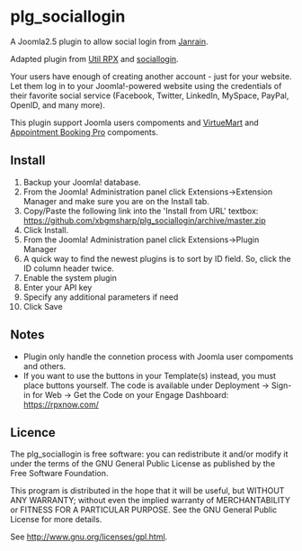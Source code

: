 plg_sociallogin
==============

A Joomla2.5 plugin to allow social login from [Janrain](http://janrain.com/).

Adapted plugin from [Util RPX](http://extensions.joomla.org/extensions/access-a-security/site-access/authentication-cloud-based/9038) and [sociallogin](http://sourceforge.net/projects/sociallogin/).

Your users have enough of creating another account - just for your website. Let them log in to your Joomla!-powered website using the credentials of their favorite social service (Facebook, Twitter, LinkedIn, MySpace, PayPal, OpenID, and many more).

This plugin support Joomla users compoments and [VirtueMart](http://virtuemart.net/) and [Appointment Booking Pro](http://www.appointmentbookingpro.com/) compoments.

Install
-------
1. Backup your Joomla! database.
2. From the Joomla! Administration panel click Extensions->Extension Manager and make sure you are on the Install tab.
3. Copy/Paste the following link into the 'Install from URL' textbox: https://github.com/xbgmsharp/plg_sociallogin/archive/master.zip
4. Click Install.
5. From the Joomla! Administration panel click Extensions->Plugin Manager
6. A quick way to find the newest plugins is to sort by ID field. So, click the ID column header twice.
7. Enable the system plugin
8. Enter your API key
9. Specify any additional parameters if need
10. Click Save

Notes
-------
* Plugin only handle the connetion process with Joomla user compoments and others.
* If you want to use the buttons in your Template(s) instead, you must place buttons yourself. The code is available under Deployment -> Sign-in for Web -> Get the Code on your Engage Dashboard: https://rpxnow.com/

Licence
-------
The plg_sociallogin is free software:  you can redistribute it
and/or  modify  it under  the  terms  of the  GNU  General  Public License  as
published by the Free Software Foundation.

This program  is distributed in the hope  that it will be  useful, but WITHOUT
ANY WARRANTY; without even the  implied warranty of MERCHANTABILITY or FITNESS
FOR A PARTICULAR PURPOSE. See the GNU General Public License for more details.

See <http://www.gnu.org/licenses/gpl.html>.

